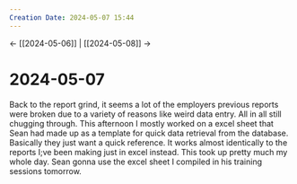```yaml
---
Creation Date: 2024-05-07 15:44
---
```


<- [[2024-05-06]] | [[2024-05-08]]  ->

# 2024-05-07
Back to the report grind, it seems a lot of the employers previous reports were
broken due to a variety of reasons like weird data entry.  All in all still
chugging through. This afternoon I mostly worked on a excel sheet that Sean had
made up as a template for quick data retrieval from the database. Basically they
just want a quick reference. It works almost identically to the reports I;ve
been making just in excel instead. This took up pretty much my whole day. Sean
gonna use the excel sheet I compiled in his training sessions tomorrow.